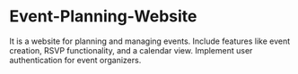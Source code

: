 # Event-Planning-Website
It is  a website for planning and managing events. Include features like event creation, RSVP functionality, and a calendar view. Implement user authentication for event organizers.
